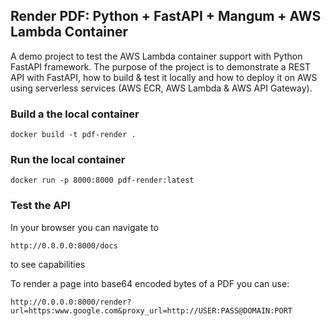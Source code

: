 ## Render PDF: Python + FastAPI + Mangum + AWS Lambda Container

A demo project to test the AWS Lambda container support with Python FastAPI framework. The purpose of the project is to demonstrate a REST API with FastAPI, how to build & test it locally and how to deploy it on AWS using serverless services (AWS ECR, AWS Lambda & AWS API Gateway).

### Build a the local container

```
docker build -t pdf-render . 
```

### Run the local container
```
docker run -p 8000:8000 pdf-render:latest
```

### Test the API
In your browser you can navigate to 
```
http://0.0.0.0:8000/docs
```
to see capabilities

To render a page into base64 encoded bytes of a PDF you can use:
```
http://0.0.0.0:8000/render?url=https:www.google.com&proxy_url=http://USER:PASS@DOMAIN:PORT
```
